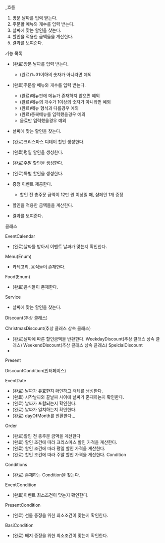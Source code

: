 _흐름
1. 방문 날짜를 입력 받는다.
2. 주문할 메뉴와 개수를 입력 받는다.
3. 날짜에 맞는 할인을 찾는다.
4. 할인을 적용한 금액들을 계산한다.
5. 결과를 보여준다.

기능 목록
- (완료)방문 날짜를 입력 받는다.
    + (완료)1~31이하의 숫자가 아니라면 예외
  
- (완료)주문할 메뉴와 개수를 입력 받는다.
    + (완료)메뉴판에 메뉴가 존재하지 않으면 예외
    + (완료)메뉴의 개수가 1이상의 숫자가 아니라면 예외
    + (완료)메뉴 형식과 다를경우 예외
    + (완료)중복메뉴를 입력했을경우 예외
    + 음료만 입력했을경우 예외

- 날짜에 맞는 할인을 찾는다.

- (완료)크리스마스 디데이 할인 생성한다.
- (완료)평일 할인을 생성한다.
- (완료)주말 할인을 생성한다.
- (완료)특별 할인을 생성한다.
- 증정 이벤트 제공한다.
    + 할인 전 총주문 금액이 12만 원 이상일 때, 샴페인 1개 증정

- 할인을 적용한 금액들을 계산한다.
- 결과를 보여준다.


클래스

EventCalendar
- (완료)날짜를 받아서 이벤트 날짜가 맞는지 확인한다.

Menu(Enum)
- 카테고리, 음식들이 존재한다.

Food(Enum)
- (완료)음식들이 존재한다.

Service
- 날짜에 맞는 할인을 찾는다.

Discount(추상 클래스)

ChristmasDiscount(추상 클래스 상속 클래스)
- (완료)날짜에 따른 할인금액을 반환한다.
WeekdayDiscount(추상 클래스 상속 클래스)
WeekendDiscount(추상 클래스 상속 클래스)
SpeicialDiscount
- 
Present

DiscountCondition(인터페이스)

EventDate
- (완료) 날짜가 유효한지 확인하고 객체를 생성한다.
- (완료) 시작날짜와 끝날짜 사이에 날짜가 존재하는지 확인한다.
- (완료) 날짜가 포함되는지 확인한다.
- (완료) 날짜가 일치하는지 확인한다.
- (완료) dayOfMonth를 반환한다._

Order
- (완료)할인 전 총주문 금액을 계산한다
- (완료) 할인 조건에 따라 크리스마스 할인 가격을 계산한다.
- (완료) 할인 조건에 따라 평일 할인 가격을 계산한다.
- (완료) 할인 조건에 따라 주말 할인 가격을 계산한다.
Condition

Conditions
- (완료) 존재하는 Condition을 찾는다.

EventCondition
- (완료)이벤트 최소조건이 맞는지 확인한다.

PresentCondition
- (완료) 선물 증정을 위한 최소조건이 맞는지 확인한다.

BasiCondition
- (완료) 배지 증정을 위한 최소조건이 맞는지 확인한다.